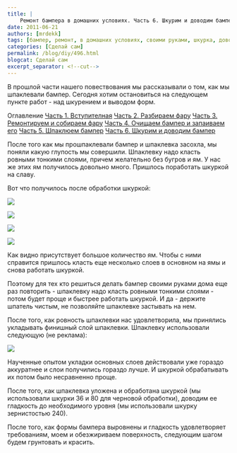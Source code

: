 ```yaml
---
title: |
    Ремонт бампера в домашних условиях. Часть 6. Шкурим и доводим бампер
date: 2011-06-21
authors: [mrdekk]
tags: [бампер, ремонт, в домашних условиях, своими руками, шкурка, доводка]
categories: [Сделай сам]
permalink: /blog/diy/496.html
blogcat: Сделай сам
excerpt_separator: <!--cut-->
---
```


В прошлой части нашего повествования мы рассказывали о том, как мы шпаклевали бампер. Сегодня хотим остановиться на следующем пункте работ - над шкурением и выводом форм.

Оглавление
[Часть 1. Вступителная](http://itw66.ru/blog/diy/487.html)
[Часть 2. Разбираем фару](http://itw66.ru/blog/diy/488.html)
[Часть 3. Ремонтируем и собираем фару](http://itw66.ru/blog/diy/492.html)
[Часть 4. Очищаем бампер и запаиваем его](http://itw66.ru/blog/diy/493.html)
[Часть 5. Шпаклюем бампер](http://itw66.ru/blog/diy/494.html)
[Часть 6. Шкурим и доводим бампер](http://itw66.ru/blog/diy/496.html)



<!--cut-->


После того как мы прошпаклевали бампер и шпаклевка засохла, мы поняли какую глупость мы совершили. Шпаклевку надо класть ровными тонкими слоями, причем желательно без бугров и ям. У нас же этих ям получилось довольно много. Пришлось поработать шкуркой на славу.

Вот что получилось после обработки шкуркой:


![](http://itw66.ru/uploads/images/00/00/01/2011/06/21/f1a5fc.jpg)


![](http://itw66.ru/uploads/images/00/00/01/2011/06/21/9e225d.jpg)


![](http://itw66.ru/uploads/images/00/00/01/2011/06/21/ffcee5.jpg)


![](http://itw66.ru/uploads/images/00/00/01/2011/06/21/acaeaa.jpg)


Как видно присутствует большое количество ям. Чтобы с ними справится пришлось класть еще несколько слоев в основном на ямы и снова работать шкуркой.

Поэтому для тех кто решиться делать бампер своими руками дома еще раз повторить - шпаклевку надо класть ровными тонкими слоями - потом будет проще и быстрее работать шкуркой. И да - держите шпатель чистым, не позволяйте шпаклевке застывать на нем.

После того, как ровность шпаклевки нас удовлетворила, мы принялись укладывать финишный слой шпаклевки. Шпаклевку использовали следующую (не реклама):


![](http://itw66.ru/uploads/images/00/00/01/2011/06/21/c705ff.jpg)


Наученные опытом укладки основных слоев действовали уже гораздо аккуратнее и слои получились гораздо лучше. И шкуркой обрабатывать их потом было несравненно проще.

После того, как шпаклевка уложена и обработана шкуркой (мы использовали шкурки 36 и 80 для черновой обработки), доводим ее гладкость до необходимого уровня (мы использовали шкурку зернистостью 240). 

После того, как формы бампера выровнены и гладкость удовлетворяет требованиям, моем и обезжириваем поверхность, следующим шагом будем грунтовать и красить.
